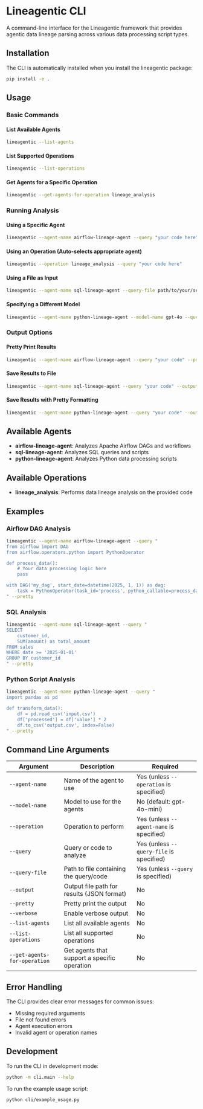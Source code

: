 # Lineagentic CLI

A command-line interface for the Lineagentic framework that provides agentic data lineage parsing across various data processing script types.

## Installation

The CLI is automatically installed when you install the lineagentic package:

```bash
pip install -e .
```

## Usage

### Basic Commands

#### List Available Agents
```bash
lineagentic --list-agents
```

#### List Supported Operations
```bash
lineagentic --list-operations
```

#### Get Agents for a Specific Operation
```bash
lineagentic --get-agents-for-operation lineage_analysis
```

### Running Analysis

#### Using a Specific Agent
```bash
lineagentic --agent-name airflow-lineage-agent --query "your code here"
```

#### Using an Operation (Auto-selects appropriate agent)
```bash
lineagentic --operation lineage_analysis --query "your code here"
```

#### Using a File as Input
```bash
lineagentic --agent-name sql-lineage-agent --query-file path/to/your/script.sql
```

#### Specifying a Different Model
```bash
lineagentic --agent-name python-lineage-agent --model-name gpt-4o --query "your code here"
```

### Output Options

#### Pretty Print Results
```bash
lineagentic --agent-name airflow-lineage-agent --query "your code" --pretty
```

#### Save Results to File
```bash
lineagentic --agent-name sql-lineage-agent --query "your code" --output results.json
```

#### Save Results with Pretty Formatting
```bash
lineagentic --agent-name python-lineage-agent --query "your code" --output results.json --pretty
```

## Available Agents

- **airflow-lineage-agent**: Analyzes Apache Airflow DAGs and workflows
- **sql-lineage-agent**: Analyzes SQL queries and scripts
- **python-lineage-agent**: Analyzes Python data processing scripts

## Available Operations

- **lineage_analysis**: Performs data lineage analysis on the provided code

## Examples

### Airflow DAG Analysis
```bash
lineagentic --agent-name airflow-lineage-agent --query "
from airflow import DAG
from airflow.operators.python import PythonOperator

def process_data():
    # Your data processing logic here
    pass

with DAG('my_dag', start_date=datetime(2025, 1, 1)) as dag:
    task = PythonOperator(task_id='process', python_callable=process_data)
" --pretty
```

### SQL Analysis
```bash
lineagentic --agent-name sql-lineage-agent --query "
SELECT 
    customer_id,
    SUM(amount) as total_amount
FROM sales 
WHERE date >= '2025-01-01'
GROUP BY customer_id
" --pretty
```

### Python Script Analysis
```bash
lineagentic --agent-name python-lineage-agent --query "
import pandas as pd

def transform_data():
    df = pd.read_csv('input.csv')
    df['processed'] = df['value'] * 2
    df.to_csv('output.csv', index=False)
" --pretty
```

## Command Line Arguments

| Argument | Description | Required |
|----------|-------------|----------|
| `--agent-name` | Name of the agent to use | Yes (unless `--operation` is specified) |
| `--model-name` | Model to use for the agents | No (default: gpt-4o-mini) |
| `--operation` | Operation to perform | Yes (unless `--agent-name` is specified) |
| `--query` | Query or code to analyze | Yes (unless `--query-file` is specified) |
| `--query-file` | Path to file containing the query/code | Yes (unless `--query` is specified) |
| `--output` | Output file path for results (JSON format) | No |
| `--pretty` | Pretty print the output | No |
| `--verbose` | Enable verbose output | No |
| `--list-agents` | List all available agents | No |
| `--list-operations` | List all supported operations | No |
| `--get-agents-for-operation` | Get agents that support a specific operation | No |

## Error Handling

The CLI provides clear error messages for common issues:

- Missing required arguments
- File not found errors
- Agent execution errors
- Invalid agent or operation names

## Development

To run the CLI in development mode:

```bash
python -m cli.main --help
```

To run the example usage script:

```bash
python cli/example_usage.py
``` 